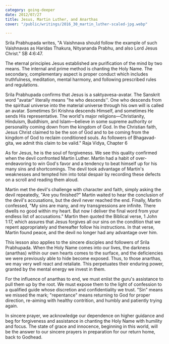 ```yaml
---
category: going-deeper
date: 2012/07/27
title: Jesus, Martin Luther, and Anarthas
cover: "/public/writings/2016_30_martin_luther-scaled-jpg.webp"

---
```

Srila Prabhupada writes, "A Vaishnava should follow the example of such Vaishnavas as Haridas Thakura, Nityananda Prabhu, and also Lord Jesus Christ."  SB 4:6:47.

The eternal principles Jesus established are purification of the mind by two means. The internal and prime method is chanting the Holy Name. The secondary, complementary aspect is proper conduct which includes truthfulness, meditation, mental harmony, and following prescribed rules and regulations.

Srila Prabhupada confirms that Jesus is a saktyavesa-avatar. The Sanskrit word "avatar" literally means "he who descends''. One who descends from the spiritual universe into the material universe through his own will is called an avatar. Sometimes Sri Krishna descends Himself, and sometimes He sends His representative. The world's major religions—Christianity, Hinduism, Buddhism, and Islam—believe in some supreme authority or personality coming down from the kingdom of God. In the Christian faith, Jesus Christ claimed to be the son of God and to be coming from the kingdom of God to reclaim conditioned souls. As followers of Bhagavad-gita, we admit this claim to be valid." Raja Vidya, Chapter 6

As for Jesus, he is the soul of forgiveness. We see this quality confirmed when the devil confronted Martin Luther. Martin had a habit of over-endeavoring to win God's favor and a tendency to beat himself up for his many sins and shortcomings. The devil took advantage of Martin's weaknesses and tempted him into total despair by recording these defects on a scroll and reading them aloud.

Martin met the devil's challenge with character and faith, simply asking the devil repeatedly, "Are you finished?" Martin waited to hear the conclusion of the devil's accusations, but the devil never reached the end. Finally, Martin confessed, "My sins are many, and my transgressions are infinite. There dwells no good within my heart. But now I deliver the final word from your endless list of accusations." Martin then quoted the Biblical verse, 1 John 1:17, which assures that Jesus forgives all our sins on the condition that we repent appropriately and thereafter follow his instructions. In that verse, Martin found peace, and the devil no longer had any advantage over him.

This lesson also applies to the sincere disciples and followers of Srila Prabhupada. When the Holy Name comes into our lives, the darkness (anarthas) within our own hearts comes to the surface, and the deficiencies we were previously able to hide become exposed. Thus, to those anarthas, we may very well react and retaliate. This perpetuates their enduring power, granted by the mental energy we invest in them.

For the influence of anarthas to end, we must enlist the guru's assistance to pull them up by the root. We must expose them to the light of confession to a qualified guide whose discretion and confidentiality we trust. "Sin" means we missed the mark; "repentance" means returning to God for proper direction, re-aiming with healthy contrition, and humbly and patiently trying again.

In sincere prayer, we acknowledge our dependence on higher guidance and beg for forgiveness and assistance in chanting the Holy Name with humility and focus. The state of grace and innocence, beginning in this world, will be the answer to our sincere prayers in preparation for our return home, back to Godhead.